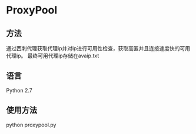 # ProxyPool

## 方法
通过西刺代理获取代理ip并对ip进行可用性检查，获取高匿并且连接速度快的可用代理ip。
最终可用代理ip存储在avaip.txt

## 语言
Python 2.7

## 使用方法
python proxypool.py
